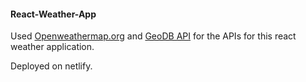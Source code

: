 #### React-Weather-App

Used [Openweathermap.org](https://openweathermap.org/) and [GeoDB API](https://rapidapi.com/wirefreethought/api/geodb-cities/) for the APIs for this react weather application.

Deployed on netlify.
